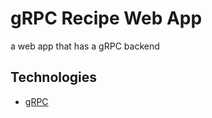 # gRPC Recipe Web App
a web app that has a gRPC backend

## Technologies
- [gRPC](https://learn.microsoft.com/en-us/aspnet/core/grpc/basics?view=aspnetcore-6.0)
